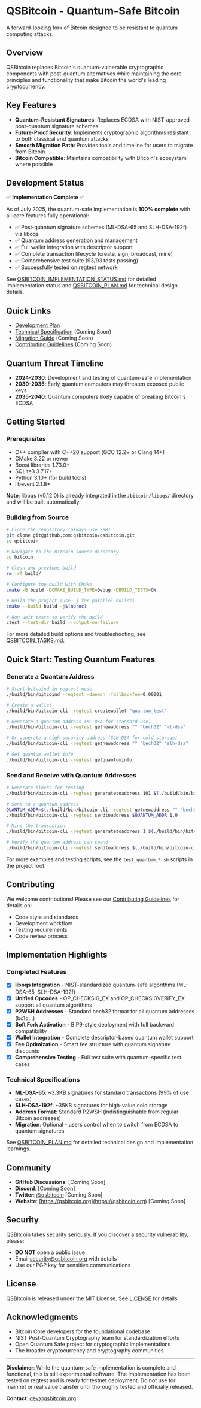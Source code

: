 # QSBitcoin - Quantum-Safe Bitcoin

A forward-looking fork of Bitcoin designed to be resistant to quantum computing attacks.

## Overview

QSBitcoin replaces Bitcoin's quantum-vulnerable cryptographic components with post-quantum alternatives while maintaining the core principles and functionality that make Bitcoin the world's leading cryptocurrency.

## Key Features

- **Quantum-Resistant Signatures**: Replaces ECDSA with NIST-approved post-quantum signature schemes
- **Future-Proof Security**: Implements cryptographic algorithms resistant to both classical and quantum attacks  
- **Smooth Migration Path**: Provides tools and timeline for users to migrate from Bitcoin
- **Bitcoin Compatible**: Maintains compatibility with Bitcoin's ecosystem where possible

## Development Status

✅ **Implementation Complete** ✅

As of July 2025, the quantum-safe implementation is **100% complete** with all core features fully operational:

- ✅ Post-quantum signature schemes (ML-DSA-65 and SLH-DSA-192f) via liboqs
- ✅ Quantum address generation and management  
- ✅ Full wallet integration with descriptor support
- ✅ Complete transaction lifecycle (create, sign, broadcast, mine)
- ✅ Comprehensive test suite (93/93 tests passing)
- ✅ Successfully tested on regtest network

See [QSBITCOIN_IMPLEMENTATION_STATUS.md](QSBITCOIN_IMPLEMENTATION_STATUS.md) for detailed implementation status and [QSBITCOIN_PLAN.md](QSBITCOIN_PLAN.md) for technical design details.

## Quick Links

- [Development Plan](QSBITCOIN_PLAN.md)
- [Technical Specification](docs/technical-spec.md) (Coming Soon)
- [Migration Guide](docs/migration-guide.md) (Coming Soon)
- [Contributing Guidelines](CONTRIBUTING.md) (Coming Soon)

## Quantum Threat Timeline

- **2024-2030**: Development and testing of quantum-safe implementation
- **2030-2035**: Early quantum computers may threaten exposed public keys
- **2035-2040**: Quantum computers likely capable of breaking Bitcoin's ECDSA

## Getting Started

### Prerequisites

- C++ compiler with C++20 support (GCC 12.2+ or Clang 14+)
- CMake 3.22 or newer
- Boost libraries 1.73.0+
- SQLite3 3.7.17+
- Python 3.10+ (for build tools)
- libevent 2.1.8+

**Note**: liboqs (v0.12.0) is already integrated in the `/bitcoin/liboqs/` directory and will be built automatically.

### Building from Source

```bash
# Clone the repository (always use SSH)
git clone git@github.com:qsbitcoin/qsbitcoin.git
cd qsbitcoin

# Navigate to the Bitcoin source directory
cd bitcoin

# Clean any previous build
rm -rf build/

# Configure the build with CMake
cmake -B build -DCMAKE_BUILD_TYPE=Debug -DBUILD_TESTS=ON

# Build the project (use -j for parallel builds)
cmake --build build -j$(nproc)

# Run unit tests to verify the build
ctest --test-dir build --output-on-failure
```

For more detailed build options and troubleshooting, see [QSBITCOIN_TASKS.md](QSBITCOIN_TASKS.md#build-instructions).

## Quick Start: Testing Quantum Features

### Generate a Quantum Address
```bash
# Start bitcoind in regtest mode
./build/bin/bitcoind -regtest -daemon -fallbackfee=0.00001

# Create a wallet
./build/bin/bitcoin-cli -regtest createwallet "quantum_test"

# Generate a quantum address (ML-DSA for standard use)
./build/bin/bitcoin-cli -regtest getnewaddress "" "bech32" "ml-dsa"

# Or generate a high-security address (SLH-DSA for cold storage)
./build/bin/bitcoin-cli -regtest getnewaddress "" "bech32" "slh-dsa"

# Get quantum wallet info
./build/bin/bitcoin-cli -regtest getquantuminfo
```

### Send and Receive with Quantum Addresses
```bash
# Generate blocks for testing
./build/bin/bitcoin-cli -regtest generatetoaddress 101 $(./build/bin/bitcoin-cli -regtest getnewaddress)

# Send to a quantum address
QUANTUM_ADDR=$(./build/bin/bitcoin-cli -regtest getnewaddress "" "bech32" "ml-dsa")
./build/bin/bitcoin-cli -regtest sendtoaddress $QUANTUM_ADDR 1.0

# Mine the transaction
./build/bin/bitcoin-cli -regtest generatetoaddress 1 $(./build/bin/bitcoin-cli -regtest getnewaddress)

# Verify the quantum address can spend
./build/bin/bitcoin-cli -regtest sendtoaddress $(./build/bin/bitcoin-cli -regtest getnewaddress) 0.5 "" "" true
```

For more examples and testing scripts, see the `test_quantum_*.sh` scripts in the project root.

## Contributing

We welcome contributions! Please see our [Contributing Guidelines](CONTRIBUTING.md) for details on:
- Code style and standards
- Development workflow
- Testing requirements
- Code review process

## Implementation Highlights

### Completed Features
- [x] **liboqs Integration** - NIST-standardized quantum-safe algorithms (ML-DSA-65, SLH-DSA-192f)
- [x] **Unified Opcodes** - OP_CHECKSIG_EX and OP_CHECKSIGVERIFY_EX support all quantum algorithms
- [x] **P2WSH Addresses** - Standard bech32 format for all quantum addresses (bc1q...)
- [x] **Soft Fork Activation** - BIP9-style deployment with full backward compatibility
- [x] **Wallet Integration** - Complete descriptor-based quantum wallet support
- [x] **Fee Optimization** - Smart fee structure with quantum signature discounts
- [x] **Comprehensive Testing** - Full test suite with quantum-specific test cases

### Technical Specifications
- **ML-DSA-65**: ~3.3KB signatures for standard transactions (99% of use cases)
- **SLH-DSA-192f**: ~35KB signatures for high-value cold storage
- **Address Format**: Standard P2WSH (indistinguishable from regular Bitcoin addresses)
- **Migration**: Optional - users control when to switch from ECDSA to quantum signatures

See [QSBITCOIN_PLAN.md](QSBITCOIN_PLAN.md) for detailed technical design and implementation learnings.

## Community

- **GitHub Discussions**: [Coming Soon]
- **Discord**: [Coming Soon]
- **Twitter**: [@qsbitcoin](https://twitter.com/qsbitcoin) [Coming Soon]
- **Website**: [https://qsbitcoin.org](https://qsbitcoin.org) [Coming Soon]

## Security

QSBitcoin takes security seriously. If you discover a security vulnerability, please:
- **DO NOT** open a public issue
- Email security@qsbitcoin.org with details
- Use our PGP key for sensitive communications

## License

QSBitcoin is released under the MIT License. See [LICENSE](LICENSE) for details.

## Acknowledgments

- Bitcoin Core developers for the foundational codebase
- NIST Post-Quantum Cryptography team for standardization efforts
- Open Quantum Safe project for cryptographic implementations
- The broader cryptocurrency and cryptography communities

---

**Disclaimer**: While the quantum-safe implementation is complete and functional, this is still experimental software. The implementation has been tested on regtest and is ready for testnet deployment. Do not use for mainnet or real value transfer until thoroughly tested and officially released.

**Contact**: dev@qsbitcoin.org